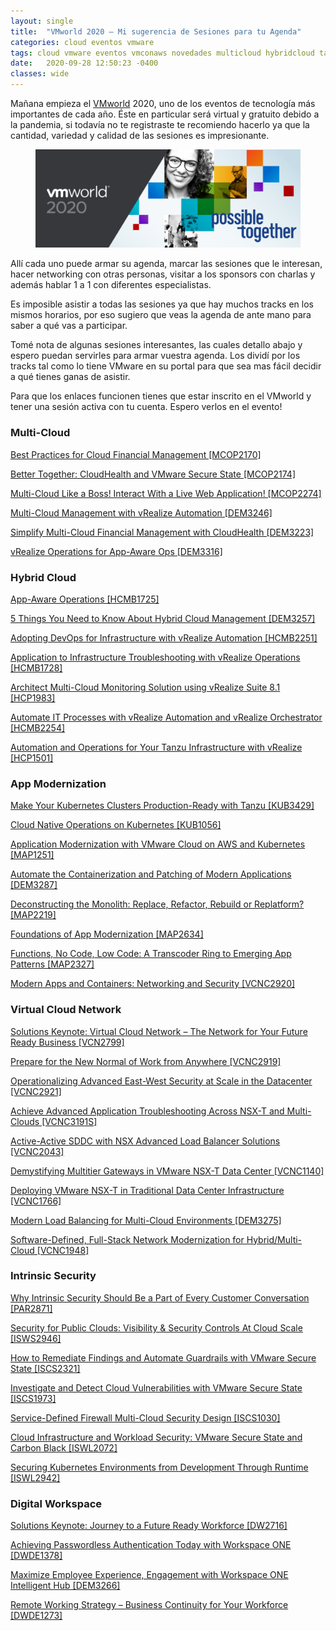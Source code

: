 ```yaml
---
layout: single
title:  "VMworld 2020 – Mi sugerencia de Sesiones para tu Agenda"
categories: cloud eventos vmware
tags: cloud vmware eventos vmconaws novedades multicloud hybridcloud tanzu nsx
date:   2020-09-28 12:50:23 -0400
classes: wide
---
```

Mañana empieza el  [VMworld](https://www.vmworld.com/en/index.html)  2020, uno de los eventos de tecnología más importantes de cada año. Éste en particular será virtual y gratuito debido a la pandemia, si todavía no te registraste te recomiendo hacerlo ya que la cantidad, variedad y calidad de las sesiones es impresionante.

<figure>
  <img src="/assets/images/vmworld2020.jpg" alt="VMworld 2020">
</figure>

Allí cada uno puede armar su agenda, marcar las sesiones que le interesan, hacer networking con otras personas, visitar a los sponsors con charlas y además hablar 1 a 1 con diferentes especialistas.

Es imposible asistir a todas las sesiones ya que hay muchos tracks en los mismos horarios, por eso sugiero que veas la agenda de ante mano para saber a qué vas a participar.

Tomé nota de algunas sesiones interesantes, las cuales detallo abajo y espero puedan servirles para armar vuestra agenda. Los dividí por los tracks tal como lo tiene VMware en su portal para que sea mas fácil decidir a qué tienes ganas de asistir.

Para que los enlaces funcionen tienes que estar inscrito en el VMworld y tener una sesión activa con tu cuenta. Espero verlos en el evento!

### **Multi-Cloud**

[Best Practices for Cloud Financial Management [MCOP2170]](https://my.vmworld.com/widget/vmware/vmworld2020/catalog?search=MCOP2170)

[Better Together: CloudHealth and VMware Secure State [MCOP2174]](https://my.vmworld.com/widget/vmware/vmworld2020/catalog?search=MCOP2174)

[Multi-Cloud Like a Boss! Interact With a Live Web Application! [MCOP2274]](https://my.vmworld.com/widget/vmware/vmworld2020/catalog?search=MCOP2274)

[Multi-Cloud Management with vRealize Automation [DEM3246]](https://my.vmworld.com/widget/vmware/vmworld2020/catalog?search=DEM3246)

[Simplify Multi-Cloud Financial Management with CloudHealth [DEM3223]](https://my.vmworld.com/widget/vmware/vmworld2020/catalog?search=DEM3223)

[vRealize Operations for App-Aware Ops [DEM3316]](https://my.vmworld.com/widget/vmware/vmworld2020/catalog?search=DEM3316)

### **Hybrid Cloud**

[App-Aware Operations [HCMB1725]](https://my.vmworld.com/widget/vmware/vmworld2020/catalog?search=HCMB1725)

[5 Things You Need to Know About Hybrid Cloud Management [DEM3257]](https://my.vmworld.com/widget/vmware/vmworld2020/catalog?search=DEM3257)

[Adopting DevOps for Infrastructure with vRealize Automation [HCMB2251]](https://my.vmworld.com/widget/vmware/vmworld2020/catalog?search=HCMB2251)

[Application to Infrastructure Troubleshooting with vRealize Operations [HCMB1728]](https://my.vmworld.com/widget/vmware/vmworld2020/catalog?search=HCMB1728)

[Architect Multi-Cloud Monitoring Solution using vRealize Suite 8.1 [HCP1983]](https://my.vmworld.com/widget/vmware/vmworld2020/catalog?search=HCP1983)

[Automate IT Processes with vRealize Automation and vRealize Orchestrator [HCMB2254]](https://my.vmworld.com/widget/vmware/vmworld2020/catalog?search=HCMB2254)

[Automation and Operations for Your Tanzu Infrastructure with vRealize [HCP1501]](https://my.vmworld.com/widget/vmware/vmworld2020/catalog?search=HCP1501)

### **App Modernization**

[Make Your Kubernetes Clusters Production-Ready with Tanzu [KUB3429]](https://my.vmworld.com/widget/vmware/vmworld2020/catalog?search=KUB3429)

[Cloud Native Operations on Kubernetes [KUB1056]](https://my.vmworld.com/widget/vmware/vmworld2020/catalog?search=KUB1056)

[Application Modernization with VMware Cloud on AWS and Kubernetes [MAP1251]](https://my.vmworld.com/widget/vmware/vmworld2020/catalog?search=MAP1251)

[Automate the Containerization and Patching of Modern Applications [DEM3287]](https://my.vmworld.com/widget/vmware/vmworld2020/catalog?search=DEM3287)

[Deconstructing the Monolith: Replace, Refactor, Rebuild or Replatform? [MAP2219]](https://my.vmworld.com/widget/vmware/vmworld2020/catalog?search=MAP2219)

[Foundations of App Modernization [MAP2634]](https://my.vmworld.com/widget/vmware/vmworld2020/catalog?search=MAP2634)

[Functions, No Code, Low Code: A Transcoder Ring to Emerging App Patterns [MAP2327]](https://my.vmworld.com/widget/vmware/vmworld2020/catalog?search=MAP2327)

[Modern Apps and Containers: Networking and Security [VCNC2920]](https://my.vmworld.com/widget/vmware/vmworld2020/catalog?search=VCNC2920)

### **Virtual Cloud Network**

[Solutions Keynote: Virtual Cloud Network – The Network for Your Future Ready Business [VCN2799]](https://my.vmworld.com/widget/vmware/vmworld2020/catalog?search=VCN2799)

[Prepare for the New Normal of Work from Anywhere [VCNC2919]](https://my.vmworld.com/widget/vmware/vmworld2020/catalog?search=VCNC2919)

[Operationalizing Advanced East-West Security at Scale in the Datacenter [VCNC2921]](https://my.vmworld.com/widget/vmware/vmworld2020/catalog?search=VCNC2921)

[Achieve Advanced Application Troubleshooting Across NSX-T and Multi-Clouds [VCNC3191S]](https://my.vmworld.com/widget/vmware/vmworld2020/catalog?search=VCNC3191S)

[Active-Active SDDC with NSX Advanced Load Balancer Solutions [VCNC2043]](https://my.vmworld.com/widget/vmware/vmworld2020/catalog?search=VCNC2043)

[Demystifying Multitier Gateways in VMware NSX-T Data Center [VCNC1140]](https://my.vmworld.com/widget/vmware/vmworld2020/catalog?search=VCNC1140)

[Deploying VMware NSX-T in Traditional Data Center Infrastructure [VCNC1766]](https://my.vmworld.com/widget/vmware/vmworld2020/catalog?search=VCNC1766)

[Modern Load Balancing for Multi-Cloud Environments [DEM3275]](https://my.vmworld.com/widget/vmware/vmworld2020/catalog?search=DEM3275)

[Software-Defined, Full-Stack Network Modernization for Hybrid/Multi-Cloud [VCNC1948]](https://my.vmworld.com/widget/vmware/vmworld2020/catalog?search=VCNC1948)

### **Intrinsic Security**

[Why Intrinsic Security Should Be a Part of Every Customer Conversation [PAR2871]](https://my.vmworld.com/widget/vmware/vmworld2020/catalog?search=PAR2871)

[Security for Public Clouds: Visibility & Security Controls At Cloud Scale [ISWS2946]](https://my.vmworld.com/widget/vmware/vmworld2020/catalog?search=ISWS2946)

[How to Remediate Findings and Automate Guardrails with VMware Secure State [ISCS2321]](https://my.vmworld.com/widget/vmware/vmworld2020/catalog?search=ISCS2321)

[Investigate and Detect Cloud Vulnerabilities with VMware Secure State [ISCS1973]](https://my.vmworld.com/widget/vmware/vmworld2020/catalog?search=ISCS1973)

[Service-Defined Firewall Multi-Cloud Security Design [ISCS1030]](https://my.vmworld.com/widget/vmware/vmworld2020/catalog?search=ISCS1030)

[Cloud Infrastructure and Workload Security: VMware Secure State and Carbon Black [ISWL2072]](https://my.vmworld.com/widget/vmware/vmworld2020/catalog?search=ISWL2072)

[Securing Kubernetes Environments from Development Through Runtime [ISWL2942]](https://my.vmworld.com/widget/vmware/vmworld2020/catalog?search=ISWL2942)

### **Digital Workspace**

[Solutions Keynote: Journey to a Future Ready Workforce [DW2716]](https://my.vmworld.com/widget/vmware/vmworld2020/catalog?search=DW2716)

[Achieving Passwordless Authentication Today with Workspace ONE [DWDE1378]](https://my.vmworld.com/widget/vmware/vmworld2020/catalog?search=DWDE1378)

[Maximize Employee Experience, Engagement with Workspace ONE Intelligent Hub [DEM3266]](https://my.vmworld.com/widget/vmware/vmworld2020/catalog?search=DEM3266)

[Remote Working Strategy – Business Continuity for Your Workforce [DWDE1273]](https://my.vmworld.com/widget/vmware/vmworld2020/catalog?search=DWDE1273)